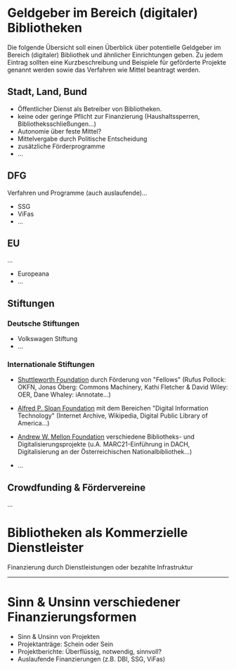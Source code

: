 # Geldgeber im Bereich (digitaler) Bibliotheken

Die folgende Übersicht soll einen Überblick über potentielle Geldgeber im
Bereich (digitaler) Bibliothek und ähnlicher Einrichtungen geben. Zu jedem
Eintrag sollten eine Kurzbeschreibung und Beispiele für geförderte Projekte
genannt werden sowie das Verfahren wie Mittel beantragt werden.

## Stadt, Land, Bund

* Öffentlicher Dienst als Betreiber von Bibliotheken.
* keine oder geringe Pflicht zur Finanzierung
  (Haushaltssperren, Bibliotheksschließungen...)
* Autonomie über feste Mittel?
* Mittelvergabe durch Politische Entscheidung
* zusätzliche Förderprogramme
* ...

## DFG

Verfahren und Programme (auch auslaufende)...

* SSG
* ViFas
* ...

## EU

...

* Europeana
* ...

## Stiftungen

### Deutsche Stiftungen

* Volkswagen Stiftung
* ...

### Internationale Stiftungen

* [Shuttleworth Foundation](http://www.shuttleworthfoundation.org/)
  durch Förderung von "Fellows" 
  (Rufus Pollock: OKFN, Jonas Öberg: Commons Machinery, 
   Kathi Fletcher & David Wiley: OER,
   Dane Whaley: iAnnotate...)

* [Alfred P. Sloan Foundation](http://www.sloan.org/)
  mit dem Bereichen "Digital Information Technology" 
  (Internet Archive, Wikipedia, Digital Public Library of America...)

* [Andrew W. Mellon Foundation](http://www.mellon.org/)
  verschiedene Bibliotheks- und Digitalisierungsprojekte
  (u.A. MARC21-Einführung in DACH, Digitalisierung an der Österreichischen Nationalbibliothek...)

* ...

## Crowdfunding & Fördervereine

...

# Bibliotheken als Kommerzielle Dienstleister

Finanzierung durch Dienstleistungen oder
bezahlte Infrastruktur


---

# Sinn & Unsinn verschiedener Finanzierungsformen

* Sinn & Unsinn von Projekten
* Projektanträge: Schein oder Sein
* Projektberichte: Überflüssig, notwendig, sinnvoll?
* Auslaufende Finanzierungen (z.B. DBI, SSG, ViFas)

